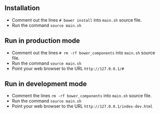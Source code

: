 ## Installation
- Comment out the lines `# bower install` into `main.sh` source file.
- Run the command `source main.sh`

## Run in production mode
-  Comment out the lines `# rm -rf bower_components` into `main.sh` source file.
-  Run the command `source main.sh`
-  Point your web browser to the URL `http://127.0.0.1/#`

## Run in development mode
- Comment the lines `rm -rf bower_components` into `main.sh` source file.
- Run the command `source main.sh`
-  Point your web browser to the URL `http://127.0.0.1/index-dev.html`

